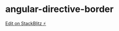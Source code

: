 # angular-directive-border

[Edit on StackBlitz ⚡️](https://stackblitz.com/edit/angular-directive-border)